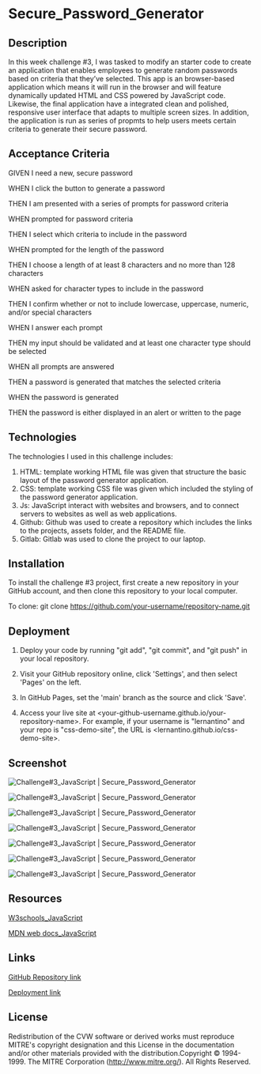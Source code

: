 # Secure_Password_Generator

## Description
In this week challenge #3, I was tasked to modify an starter code to create an application that enables employees to generate random passwords based on criteria that they’ve selected. This app is an browser-based application which means it will run in the browser and will feature dynamically updated HTML and CSS powered by JavaScript code. Likewise, the final application have a integrated clean and polished, responsive user interface that adapts to multiple screen sizes. In addition, the application is run as series of propmts to help users meets certain criteria to generate their secure password.

## Acceptance Criteria
GIVEN I need a new, secure password

WHEN I click the button to generate a password

THEN I am presented with a series of prompts for password criteria

WHEN prompted for password criteria

THEN I select which criteria to include in the password

WHEN prompted for the length of the password

THEN I choose a length of at least 8 characters and no more than 128 characters

WHEN asked for character types to include in the password

THEN I confirm whether or not to include lowercase, uppercase, numeric, and/or special characters

WHEN I answer each prompt

THEN my input should be validated and at least one character type should be selected

WHEN all prompts are answered

THEN a password is generated that matches the selected criteria

WHEN the password is generated

THEN the password is either displayed in an alert or written to the page

## Technologies
The technologies I used in this challenge includes:
1. HTML: template working HTML file was given that structure the basic layout of the password generator application.
2. CSS: template working CSS file was given which included the styling of the password generator application.
3. Js: JavaScript interact with websites and browsers, and to connect servers to websites as well as web applications.
4.  Github: Github was used to create a repository which includes the links to the projects, assets folder, and the README file.
5. Gitlab: Gitlab was used to clone the project to our laptop.

## Installation

To install the challenge #3 project, first create a new repository in your GitHub account, and then clone this repository to your local computer.

To clone: git clone https://github.com/your-username/repository-name.git

## Deployment

1. Deploy your code by running "git add", "git commit", and "git push" in your local repository.

2. Visit your GitHub repository online, click 'Settings', and then select 'Pages' on the left.

3. In GitHub Pages, set the 'main' branch as the source and click 'Save'.

4. Access your live site at <your-github-username.github.io/your-repository-name>. For example, if your username is "lernantino" and your repo is "css-demo-site", the URL is <lernantino.github.io/css-demo-site>.

## Screenshot

 ![Challenge#3_JavaScript | Secure_Password_Generator](Assets/images/img_1.jpeg)
 
 
![Challenge#3_JavaScript | Secure_Password_Generator](Assets/images/img_2.png)


 ![Challenge#3_JavaScript | Secure_Password_Generator](Assets/images/img_3.png)
 
 
![Challenge#3_JavaScript | Secure_Password_Generator](Assets/images/img_4.png)


![Challenge#3_JavaScript | Secure_Password_Generator](Assets/images/img_5.png)


 ![Challenge#3_JavaScript | Secure_Password_Generator](Assets/images/img_6.png)
 
  
  ![Challenge#3_JavaScript | Secure_Password_Generator](Assets/images/img_7.png)
    

## Resources
[W3schools_JavaScript](https://www.w3schools.com/js/)

[MDN web docs_JavaScript](https://developer.mozilla.org/en-US/docs/Web/JavaScript)

## Links

[GitHub Repository link](https://github.com/MunibaP/Secure_Password_Generator.git)

[Deployment link](https://munibap.github.io/Secure_Password_Generator/)

## License

Redistribution of the CVW software or derived works must reproduce MITRE's copyright designation and this License in the documentation and/or other materials provided with the distribution.Copyright © 1994-1999. The MITRE Corporation (http://www.mitre.org/). All Rights Reserved.




